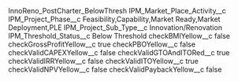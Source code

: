<?xml version="1.0" encoding="UTF-8"?>
<CustomMetadata xmlns="http://soap.sforce.com/2006/04/metadata" xmlns:xsi="http://www.w3.org/2001/XMLSchema-instance" xmlns:xsd="http://www.w3.org/2001/XMLSchema">
    <label>InnoReno_PostCharter_BelowThresh</label>
    <values>
        <field>IPM_Market_Place_Activity__c</field>
        <value xsi:nil="true"/>
    </values>
    <values>
        <field>IPM_Project_Phase__c</field>
        <value xsi:type="xsd:string">Feasibility,Capability,Market Ready,Market Deployment,PLE</value>
    </values>
    <values>
        <field>IPM_Project_Sub_Type__c</field>
        <value xsi:type="xsd:string">Innovation/Renovation</value>
    </values>
    <values>
        <field>IPM_Threshold_Status__c</field>
        <value xsi:type="xsd:string">Below Threshold</value>
    </values>
    <values>
        <field>checkBMIYellow__c</field>
        <value xsi:type="xsd:boolean">false</value>
    </values>
    <values>
        <field>checkGrossProfitYellow__c</field>
        <value xsi:type="xsd:boolean">true</value>
    </values>
    <values>
        <field>checkPBOYellow__c</field>
        <value xsi:type="xsd:boolean">false</value>
    </values>
    <values>
        <field>checkValidCAPEXYellow__c</field>
        <value xsi:type="xsd:boolean">false</value>
    </values>
    <values>
        <field>checkValidGTOAndITORed__c</field>
        <value xsi:type="xsd:boolean">true</value>
    </values>
    <values>
        <field>checkValidIRRYellow__c</field>
        <value xsi:type="xsd:boolean">false</value>
    </values>
    <values>
        <field>checkValidITOYellow__c</field>
        <value xsi:type="xsd:boolean">true</value>
    </values>
    <values>
        <field>checkValidNPVYellow__c</field>
        <value xsi:type="xsd:boolean">false</value>
    </values>
    <values>
        <field>checkValidPaybackYellow__c</field>
        <value xsi:type="xsd:boolean">false</value>
    </values>
</CustomMetadata>
